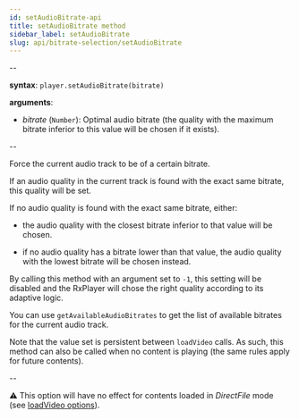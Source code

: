 ```yaml
---
id: setAudioBitrate-api
title: setAudioBitrate method
sidebar_label: setAudioBitrate
slug: api/bitrate-selection/setAudioBitrate
---
```


--

**syntax**: `player.setAudioBitrate(bitrate)`

**arguments**:

- _bitrate_ (`Number`): Optimal audio bitrate (the quality with the maximum
  bitrate inferior to this value will be chosen if it exists).

--

Force the current audio track to be of a certain bitrate.

If an audio quality in the current track is found with the exact same bitrate,
this quality will be set.

If no audio quality is found with the exact same bitrate, either:

- the audio quality with the closest bitrate inferior to that value will be
  chosen.

- if no audio quality has a bitrate lower than that value, the audio
  quality with the lowest bitrate will be chosen instead.

By calling this method with an argument set to `-1`, this setting will be
disabled and the RxPlayer will chose the right quality according to its adaptive
logic.

You can use `getAvailableAudioBitrates` to get the list of available bitrates
for the current audio track.

Note that the value set is persistent between `loadVideo` calls.
As such, this method can also be called when no content is playing (the same
rules apply for future contents).

--

:warning: This option will have no effect for contents loaded in _DirectFile_
mode (see [loadVideo options](./loadVideo_options.md#prop-transport)).
